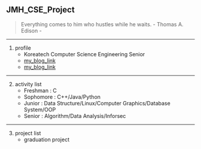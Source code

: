 ## JMH_CSE_Project

> Everything comes to him who hustles while he waits. - Thomas A. Edison -

- - -

1. profile
   + Koreatech Computer Science Engineering Senior
   + [my_blog_link](https://battlesun99.blogspot.com/)
   + <a href="https://battlesun99.blogspot.com/" target="_blank">my_blog_link</a>

- - -

2. activity list
   + Freshman : C
   + Sophomore : C++/Java/Python
   + Junior : Data Structure/Linux/Computer Graphics/Database System/OOP
   + Senior : Algorithm/Data Analysis/Inforsec

- - -

3. project list
   + graduation project
